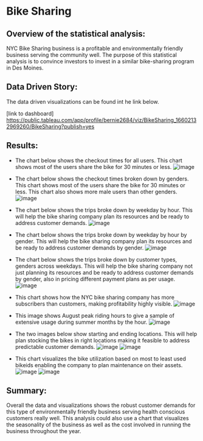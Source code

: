 # Bike Sharing

## Overview of the statistical analysis:
NYC Bike Sharing business is a profitable and environmentally friendly business serving the community well. The purpose of this statistical analysis is to convince investors to invest in a similar bike-sharing program in Des Moines.

## Data Driven Story:
The data driven visualizations can be found int he link below.

[link to dashboard] https://public.tableau.com/app/profile/bernie2684/viz/BikeSharing_16602132969260/BikeSharing?publish=yes

## Results:
* The chart below shows the checkout times for all users. This chart shows most of the users share the bike for 30 minutes or less.
![image](https://user-images.githubusercontent.com/104685001/184115876-1f49563c-f53f-44bc-9cf7-84615997415a.png)

* The chart below shows the checkout times broken down by genders. This chart shows most of the users share the bike for 30 minutes or less. This chart also shows more male users than other genders.
![image](https://user-images.githubusercontent.com/104685001/184115912-c70f5f40-70da-4ea6-92c2-25c00832dea4.png)

* The chart below shows the trips broke down by weekday by hour. This will help the bike sharing company plan its resources and be ready to address customer demands.
![image](https://user-images.githubusercontent.com/104685001/184116135-cb657995-137b-403d-b5f3-da7cfd58e086.png)

* The chart below shows the trips broke down by weekday by hour by gender. This will help the bike sharing company plan its resources and be ready to address customer demands by gender.
![image](https://user-images.githubusercontent.com/104685001/184117107-8dee46cb-63b5-4b23-a432-7a6440f5cedd.png)

* The chart below shows the trips broke down by customer types, genders across weekdays. This will help the bike sharing company not just planning its resources and be ready to address customer demands by gender, also in pricing different payment plans as per usage.
![image](https://user-images.githubusercontent.com/104685001/184117218-68ceb819-f4ad-4ec6-abda-3371f4247fea.png)

* This chart shows how the NYC bike sharing company has more subscribers than customers, making profitability highly visible.
![image](https://user-images.githubusercontent.com/104685001/184117538-df7b47c3-0f85-44cb-91c1-30c3f527a8fe.png)

* This image shows August peak riding hours to give a sample of extensive usage during summer months by the hour. 
![image](https://user-images.githubusercontent.com/104685001/184119068-bfcc2ec6-5382-48a8-bc67-4747d4aa79cc.png)

* The two images below show starting and ending locations. This will help plan stocking the bikes in right locations making it feasible to address predictable customer demands.
![image](https://user-images.githubusercontent.com/104685001/184119296-c8275c33-ba4f-4a09-91b6-cce2a5e5b602.png)
![image](https://user-images.githubusercontent.com/104685001/184119316-040a7067-97f4-480e-a0d1-6f2e51d3af51.png)

* This chart visualizes the bike utilization based on most to least used bikeids enabling the company to plan maintenance on their assets.
![image](https://user-images.githubusercontent.com/104685001/184119430-31e4ac2a-9ba9-4520-8bdf-cb7402e7acee.png)
![image](https://user-images.githubusercontent.com/104685001/184119397-18468ecc-8804-4b1c-9abe-627fd34de20d.png)


## Summary:
Overall the data and visualizations shows the robust customer demands for this type of environmentally friendly business serving health conscious customers really well. This analysis could also use a chart that visualizes the seasonality of the business as well as the cost involved in running the business throughout the year.

